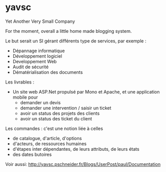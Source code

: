 yavsc
=====

Yet Another Very Small Company

For the moment, overall a little home made blogging system.

Le but serait un SI gérant différents type de services, par exemple :

- Dépannage informatique 
- Développement logiciel
- Developpement Web
- Audit de sécurité
- Dématérialisation des documents

Les livrables : 

- Un site web ASP.Net propulsé par Mono et Apache, et une application mobile pour 
  * demander un devis
  * demander une intervention / saisir un ticket
  * avoir un status des projets des clients
  * avoir un status des ticket du client

Les commandes : c'est une notion liée à celles  
- de catalogue, d'article, d'options
- d'acteurs, de ressources humaines 
- d'étapes inter dépendantes, de leurs attributs, de leurs états
- des dates butoires

Voir aussi:
 http://yavsc.pschneider.fr/Blogs/UserPost/paul/Documentation